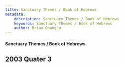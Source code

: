 ```yaml
---
title: Sanctuary Themes / Book of Hebrews
metadata:
    description: Sanctuary Themes / Book of Hebrews
    keywords: Sanctuary Themes / Book of Hebrews
    author: Brian Onang'o
---
```


#### Sanctuary Themes / Book of Hebrews

## 2003 Quater 3
